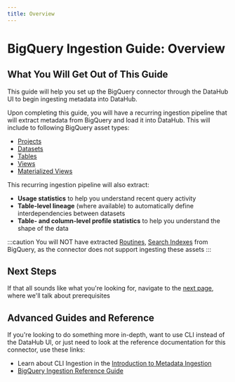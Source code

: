 ```yaml
---
title: Overview
---
```

# BigQuery Ingestion Guide: Overview

## What You Will Get Out of This Guide

This guide will help you set up the BigQuery connector through the DataHub UI to begin ingesting metadata into DataHub.

Upon completing this guide, you will have a recurring ingestion pipeline that will extract metadata from BigQuery and load it into DataHub. This will include to following BigQuery asset types:

* [Projects](https://cloud.google.com/bigquery/docs/resource-hierarchy#projects)
* [Datasets](https://cloud.google.com/bigquery/docs/datasets-intro)
* [Tables](https://cloud.google.com/bigquery/docs/tables-intro)
* [Views](https://cloud.google.com/bigquery/docs/views-intro)
* [Materialized Views](https://cloud.google.com/bigquery/docs/materialized-views-intro)

This recurring ingestion pipeline will also extract:

* **Usage statistics** to help you understand recent query activity
* **Table-level lineage** (where available) to automatically define interdependencies between datasets
* **Table- and column-level profile statistics** to help you understand the shape of the data

:::caution
You will NOT have extracted [Routines](https://cloud.google.com/bigquery/docs/routines), [Search Indexes](https://cloud.google.com/bigquery/docs/search-intro) from BigQuery, as the connector does not support ingesting these assets
:::

## Next Steps
If that all sounds like what you're looking for, navigate to the [next page](setup.md), where we'll talk about prerequisites

## Advanced Guides and Reference
If you're looking to do something more in-depth, want to use CLI instead of the DataHub UI, or just need to look at the reference documentation for this connector, use these links:

* Learn about CLI Ingestion in the [Introduction to Metadata Ingestion](../../../metadata-ingestion/README.md)
* [BigQuery Ingestion Reference Guide](/docs/generated/ingestion/sources/bigquery.md#)


